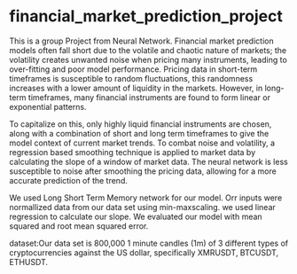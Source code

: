 # financial_market_prediction_project
This is a group Project from Neural Network.
Financial market prediction models often fall short due to the volatile and chaotic nature of markets; the volatility creates unwanted noise when pricing many instruments, leading to over-fitting and poor model performance. Pricing data in short-term timeframes is susceptible to random fluctuations, this randomness increases with a lower amount of liquidity in the markets. However, in long-term timeframes, many financial instruments are found to form linear or exponential patterns. 
 
To capitalize on this, only highly liquid financial instruments are chosen, along with a combination of short and long term timeframes to give the model context of current market trends. To combat noise and volatility, a regression based smoothing technique is applied to market data by calculating the slope of a window of market data. The neural network is less susceptible to noise after smoothing the pricing data, allowing for a more accurate prediction of the trend. 

We used Long Short Term Memory network for our model. Orr inputs were normallized data from our data set using min-maxscaling.  we used linear regression to calculate our slope. We evaluated our model with mean squared and root mean squared error.

dataset:Our data set is 800,000 1 minute candles (1m) of 3 different types of cryptocurrencies against the US dollar, specifically XMRUSDT, BTCUSDT, ETHUSDT.
